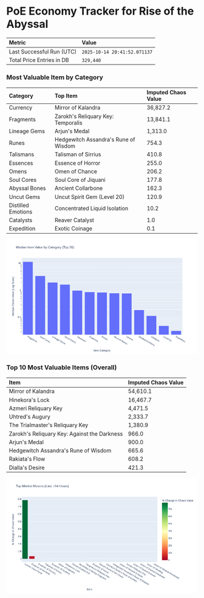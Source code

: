 # PoE Economy Tracker for Rise of the Abyssal

<!-- START_MAINTENANCE -->
| Metric | Value |
|:---|:---|
| Last Successful Run (UTC) | `2025-10-14 20:41:52.071137` |
| Total Price Entries in DB | `329,440` |

<!-- END_MAINTENANCE -->

<!-- START_DATAFRAME_DEBUG -->
<!-- END_DATAFRAME_DEBUG -->

<!-- START_CATEGORY_ANALYSIS -->
### Most Valuable Item by Category
| Category | Top Item | Imputed Chaos Value |
| :--- | :--- | :--- |
| Currency | Mirror of Kalandra | 36,827.2 |
| Fragments | Zarokh's Reliquary Key: Temporalis | 13,841.1 |
| Lineage Gems | Arjun's Medal | 1,313.0 |
| Runes | Hedgewitch Assandra's Rune of Wisdom | 754.3 |
| Talismans | Talisman of Sirrius | 410.8 |
| Essences | Essence of Horror | 255.0 |
| Omens | Omen of Chance | 206.2 |
| Soul Cores | Soul Core of Jiquani | 177.8 |
| Abyssal Bones | Ancient Collarbone | 162.3 |
| Uncut Gems | Uncut Spirit Gem (Level 20) | 120.9 |
| Distilled Emotions | Concentrated Liquid Isolation | 10.2 |
| Catalysts | Reaver Catalyst | 1.0 |
| Expedition | Exotic Coinage | 0.1 |


![Category Analysis Chart](charts/category_analysis.png)
<!-- END_ANALYSIS -->

<!-- START_ANALYSIS -->
### Top 10 Most Valuable Items (Overall)
| Item | Imputed Chaos Value |
| :--- | :--- |
| Mirror of Kalandra | 54,610.1 |
| Hinekora's Lock | 16,467.7 |
| Azmeri Reliquary Key | 4,471.5 |
| Uhtred's Augury | 2,333.7 |
| The Trialmaster's Reliquary Key | 1,380.9 |
| Zarokh's Reliquary Key: Against the Darkness | 966.0 |
| Arjun's Medal | 900.0 |
| Hedgewitch Assandra's Rune of Wisdom | 665.6 |
| Rakiata's Flow | 608.2 |
| Dialla's Desire | 421.3 |


![Market Movers Chart](charts/market_movers.png)
<!-- END_ANALYSIS -->
